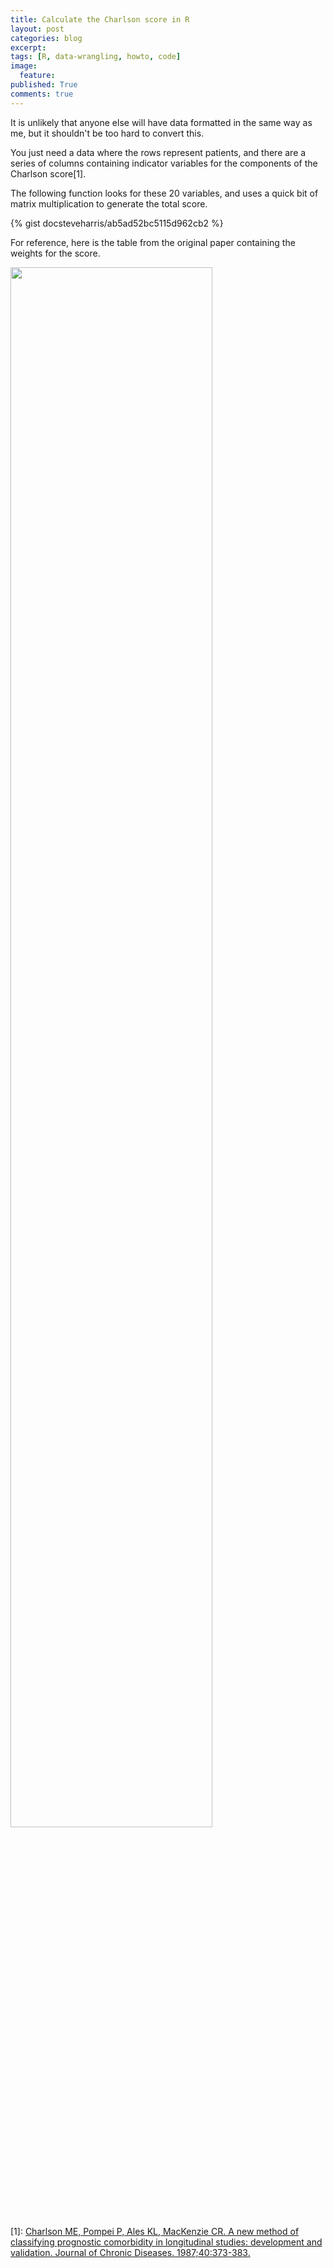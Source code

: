 ```yaml
---
title: Calculate the Charlson score in R
layout: post
categories: blog
excerpt:
tags: [R, data-wrangling, howto, code]
image:
  feature:
published: True
comments: true
---
```


It is unlikely that anyone else will have data formatted in the same way as me, but it shouldn't be too hard to convert this.

You just need a data where the rows represent patients, and there are a series of columns containing indicator variables for the components of the Charlson score[1].

The following function looks for these 20 variables, and uses a quick bit of matrix multiplication to generate the total score.

{% gist docsteveharris/ab5ad52bc5115d962cb2 %}

For reference, here is the table from the original paper containing the weights for the score.

<!-- use raw html so you can set the width -->

<img src = {{site.url}}/assets/media/141127_charlson_score.png style="width: 80%"/>


[1]: [Charlson ME, Pompei P, Ales KL, MacKenzie CR. A new method of classifying prognostic comorbidity in longitudinal studies: development and validation. Journal of Chronic Diseases. 1987;40:373-383.
](http://www.ncbi.nlm.nih.gov/entrez/query.fcgi?db=pubmed&amp;cmd=Retrieve&amp;dopt=AbstractPlus&amp;list_uids=3558716)
